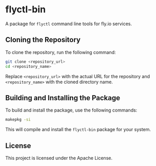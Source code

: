 
# flyctl-bin

A package for `flyctl` command line tools for fly.io services.

## Cloning the Repository

To clone the repository, run the following command:

```bash
git clone <repository_url>
cd <repository_name>
```

Replace `<repository_url>` with the actual URL for the repository and `<repository_name>` with the cloned directory name.

## Building and Installing the Package

To build and install the package, use the following commands:

```bash
makepkg -si
```

This will compile and install the `flyctl-bin` package for your system.

## License

This project is licensed under the Apache License.